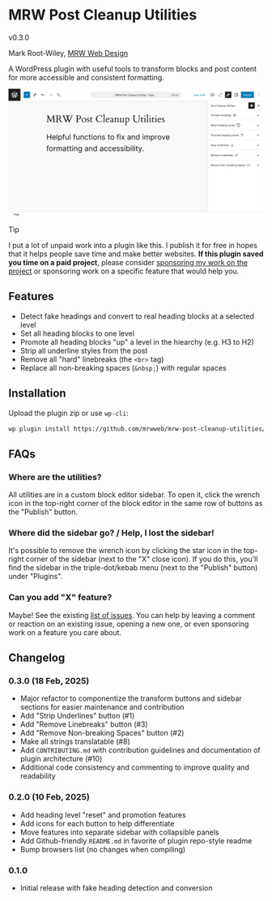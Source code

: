 # MRW Post Cleanup Utilities

v0.3.0

Mark Root-Wiley, [MRW Web Design](https://MRWweb.com)

A WordPress plugin with useful tools to transform blocks and post content for more accessible and consistent formatting.

![The Post Cleanup Utilities sidebar is visible in the WordPress post editor, showing features such as Fix Fake Headings and Strip Underlines](https://github.com/mrwweb/mrw-post-cleanup-utilities/blob/main/assets/cleanup-utilities-screenshot.png?raw=true)

> [!TIP]
> I put a lot of unpaid work into a plugin like this. I publish it for free in hopes that it helps people save time and make better websites. **If this plugin saved you time on a paid project**, please consider [sponsoring my work on the project](https://github.com/sponsors/mrwweb) or sponsoring work on a specific feature that would help you.

## Features

- Detect fake headings and convert to real heading blocks at a selected level
- Set all heading blocks to one level
- Promote all heading blocks "up" a level in the hiearchy (e.g. H3 to H2)
- Strip all underline styles from the post
- Remove all "hard" linebreaks (the `<br>` tag)
- Replace all non-breaking spaces (`&nbsp;`) with regular spaces

## Installation

Upload the plugin zip or use `wp-cli`:

```sh
wp plugin install https://github.com/mrwweb/mrw-post-cleanup-utilities/archive/master.zip --force --activate
```

## FAQs

### Where are the utilities?

All utilities are in a custom block editor sidebar. To open it, click the wrench icon in the top-right corner of the block editor in the same row of buttons as the "Publish" button.

### Where did the sidebar go? / Help, I lost the sidebar!

It's possible to remove the wrench icon by clicking the star icon in the top-right corner of the sidebar (next to the "X" close icon). If you do this, you'll find the sidebar in the triple-dot/kebab menu (next to the "Publish" button) under "Plugins".

### Can you add "X" feature?

Maybe! See the existing [list of issues](https://github.com/mrwweb/mrw-post-cleanup-utilities/issues). You can help by leaving a comment or reaction on an existing issue, opening a new one, or even sponsoring work on a feature you care about.

## Changelog

### 0.3.0 (18 Feb, 2025)

- Major refactor to componentize the transform buttons and sidebar sections for easier maintenance and contribution
- Add "Strip Underlines" button (#1)
- Add "Remove Linebreaks" button (#3)
- Add "Remove Non-breaking Spaces" button (#2)
- Make all strings translatable (#8)
- Add `CONTRIBUTING.md` with contribution guidelines and documentation of plugin architecture (#10)
- Additional code consistency and commenting to improve quality and readability

### 0.2.0 (10 Feb, 2025)

- Add heading level "reset" and promotion features
- Add icons for each button to help differentiate
- Move features into separate sidebar with collapsible panels
- Add Github-friendly `README.md` in favorite of plugin repo-style readme
- Bump browsers list (no changes when compiling)

### 0.1.0

- Initial release with fake heading detection and conversion
